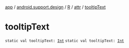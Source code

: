 [app](../../../index.md) / [android.support.design](../../index.md) / [R](../index.md) / [attr](index.md) / [tooltipText](./tooltip-text.md)

# tooltipText

`static val tooltipText: `[`Int`](https://kotlinlang.org/api/latest/jvm/stdlib/kotlin/-int/index.html)
`static val tooltipText: `[`Int`](https://kotlinlang.org/api/latest/jvm/stdlib/kotlin/-int/index.html)